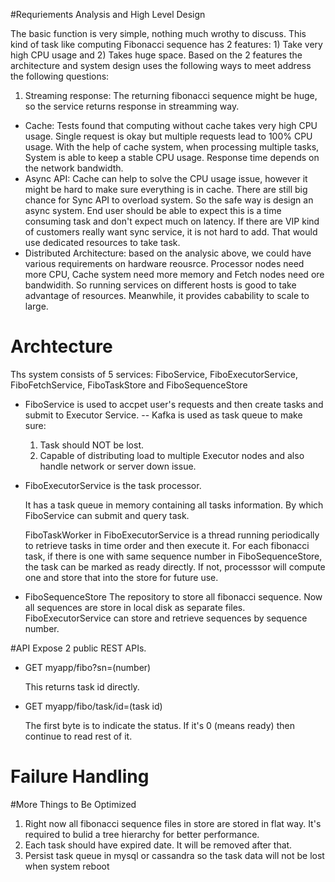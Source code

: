 #Requriements Analysis and High Level Design

The basic function is very simple, nothing much wrothy to discuss. This kind of task like computing Fibonacci sequence has 2 features: 1) Take very high CPU usage and 2) Takes huge space. Based on the 2 features the architecture and system design uses the following ways to meet address the following questions:

1. Streaming response: The returning fibonacci sequence might be huge, so the service returns response in streamming way.
- Cache: Tests found that computing without cache takes very high CPU usage. Single request is okay but multiple requests lead to 100% CPU usage. With the help of cache system, when processing multiple tasks, System is able to keep a stable CPU usage. Response time depends on the network bandwidth. 
- Async API: Cache can help to solve the CPU usage issue, however it might be hard to make sure everything is in cache. There are still big chance for Sync API to overload system. So the safe way is design an async system. End user should be able to expect this is a time consuming task and don't expect much on latency. If there are VIP kind of customers really want sync service, it is not hard to add. That would use dedicated resources to take task.
- Distributed Architecture: based on the analysic above, we could have various requirements on hardware reousrce. Processor nodes need more CPU, Cache system need more memory and Fetch nodes need ore bandwidith. So running services on different hosts is good to take advantage of resources. Meanwhile, it provides cabability to scale to large.

# Archtecture
Ths system consists of 5 services: FiboService, FiboExecutorService, FiboFetchService, FiboTaskStore and FiboSequenceStore
- FiboService is used to accpet user's requests and then create tasks and submit to Executor Service.
  -- Kafka is used as task queue to make sure: 
     1. Task should NOT be lost.
     2. Capable of distributing load to multiple Executor nodes and also handle network or server down issue.  
     
- FiboExecutorService is the task processor. 

  It has a task queue in memory containing all tasks information. By which FiboService can submit and query task. 

  FiboTaskWorker in FiboExecutorService is a thread running periodically to retrieve tasks in time order and then execute it. For each fibonacci task, if there is one with same sequence number 
  in FiboSequenceStore, the task can be marked as ready directly. If not, processsor will compute one and store that into the store for future use.

- FiboSequenceStore
The repository to store all fibonacci sequence. Now all sequences are store in local disk as separate files. FiboExecutorService can store and 
retrieve sequences by sequence number.

#API
Expose 2 public REST APIs. 

- GET myapp/fibo?sn=(number)

    This returns task id directly.

- GET myapp/fibo/task/id=(task id)

    The first byte is to indicate the status. If it's 0 (means ready) then continue to read rest of it.

# Failure Handling

#More Things to Be Optimized
1. Right now all fibonacci sequence files in store are stored in flat way. It's required to bulid a tree hierarchy for better performance.
2. Each task should have expired date. It will be removed after that. 
3. Persist task queue in mysql or cassandra so the task data will not be lost when system reboot 
